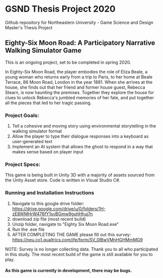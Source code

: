 # GSND Thesis Project 2020
Github repository for Northeastern University - Game Science and Design Master's Thesis Project

## Eighty-Six Moon Road: A Participatory Narrative Walking Simulator Game
This is an ongoing project, set to be completed in spring 2020.

In Eighty-Six Moon Road, the player embodies the role of Eliza Beale, a young woman who returns early from a trip to Paris, to her home at Beale Terrace, 86 Moon Road, London in the year 1881. When she arrives at the house, she finds out that her friend and former house guest, Rebecca Stearn, is now haunting the premises. Together they explore the house for clues to unlock Rebecca's jumbled memories of her fate, and put together all the pieces that led to her tragic passing.

### Project Goals:
1. Tell a cohesive and moving story using environmental storytelling in the walking simulator format
2. Allow the player to type their dialogue responses into a keyboard as user-generated text 
3. Implement an AI system that allows the ghost to respond in a way that makes sense based on player input

### Project Specs:
This game is being built in Unity 3D with a majority of assets sourced from the Unity Asset store. Code is written in Visual Studio C#.

### Running and Installation Instructions
1. Navigate to this google drive folder: https://drive.google.com/drive/u/0/folders/1H-zE8WMHrW476fY1svBGmw9guhHhuj7n
2. download zip file (most recent build)
3. Unzip folder, navigate to "Eighty Six Moon Road.exe"
4. Run the .exe file
5. AFTER COMPLETING THE GAME please fill out this survey: https://neu.co1.qualtrics.com/jfe/form/SV_0lBwVMnHGHMmMG9

NOTE: Survey is no longer collecting data. Thank you to all who participated in this study. The most recent build of the game is still available for you to play.

#### As this game is currently in development, there may be bugs.
